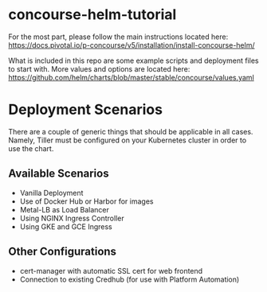 # concourse-helm-tutorial

For the most part, please follow the main instructions located here: 
https://docs.pivotal.io/p-concourse/v5/installation/install-concourse-helm/

What is included in this repo are some example scripts and deployment files to start with.  More values and options are located here:
https://github.com/helm/charts/blob/master/stable/concourse/values.yaml

# Deployment Scenarios

There are a couple of generic things that should be applicable in all cases.  Namely, Tiller must be configured on your Kubernetes cluster in order to use the chart.

## Available Scenarios
* Vanilla Deployment
* Use of Docker Hub or Harbor for images
* Metal-LB as Load Balancer
* Using NGINX Ingress Controller
* Using GKE and GCE Ingress

## Other Configurations

* cert-manager with automatic SSL cert for web frontend
* Connection to existing Credhub (for use with Platform Automation)
